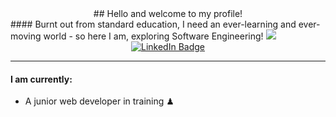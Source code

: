 <div align="center">
 ## Hello and welcome to my profile!
</div>
#### Burnt out from standard education, I need an ever-learning and ever-moving world - so here I am, exploring Software Engineering!

<img src="https://knowledge.wharton.upenn.edu/wp-content/uploads/2017/03/mountain-climbing.jpg" />

<div align="center">
  <a href="https://www.linkedin.com/in/mateen-qureshi-msq/">
    <img src="https://img.shields.io/badge/LinkedIn-blue?style=for-the-badge&logo=linkedin&logoColor=white" alt="LinkedIn Badge"/>
  </a>
</div>

<hr>

#### I am currently:

<ul>
  <li>A junior web developer in training ♟</li>
</ul>
